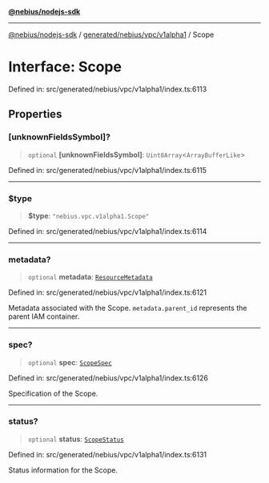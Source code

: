 [**@nebius/nodejs-sdk**](../../../../../README.md)

---

[@nebius/nodejs-sdk](../../../../../README.md) / [generated/nebius/vpc/v1alpha1](../README.md) / Scope

# Interface: Scope

Defined in: src/generated/nebius/vpc/v1alpha1/index.ts:6113

## Properties

### \[unknownFieldsSymbol\]?

> `optional` **\[unknownFieldsSymbol\]**: `Uint8Array`\<`ArrayBufferLike`\>

Defined in: src/generated/nebius/vpc/v1alpha1/index.ts:6115

---

### $type

> **$type**: `"nebius.vpc.v1alpha1.Scope"`

Defined in: src/generated/nebius/vpc/v1alpha1/index.ts:6114

---

### metadata?

> `optional` **metadata**: [`ResourceMetadata`](../../../common/v1/interfaces/ResourceMetadata.md)

Defined in: src/generated/nebius/vpc/v1alpha1/index.ts:6121

Metadata associated with the Scope.
`metadata.parent_id` represents the parent IAM container.

---

### spec?

> `optional` **spec**: [`ScopeSpec`](ScopeSpec.md)

Defined in: src/generated/nebius/vpc/v1alpha1/index.ts:6126

Specification of the Scope.

---

### status?

> `optional` **status**: [`ScopeStatus`](ScopeStatus.md)

Defined in: src/generated/nebius/vpc/v1alpha1/index.ts:6131

Status information for the Scope.
